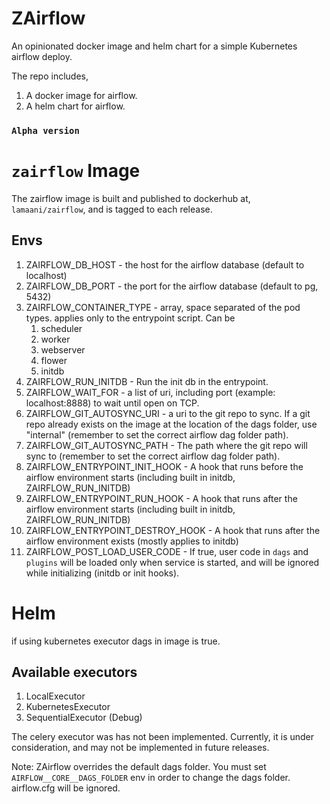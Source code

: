 # ZAirflow

An opinionated docker image and helm chart for a simple Kubernetes airflow deploy.

The repo includes,

1. A docker image for airflow.
1. A helm chart for airflow.

### `Alpha version`

# `zairflow` Image

The zairflow image is built and published to dockerhub at,
`lamaani/zairflow`, and is tagged to each release.

## Envs

1. ZAIRFLOW_DB_HOST - the host for the airflow database (default to localhost)
1. ZAIRFLOW_DB_PORT - the port for the airflow database (default to pg, 5432)
1. ZAIRFLOW_CONTAINER_TYPE - array, space separated of the pod types. applies only to the entrypoint script. Can be
   1. scheduler
   1. worker
   1. webserver
   1. flower
   1. initdb
1. ZAIRFLOW_RUN_INITDB - Run the init db in the entrypoint.
1. ZAIRFLOW_WAIT_FOR - a list of uri, including port (example: localhost:8888) to wait until open on TCP.
1. ZAIRFLOW_GIT_AUTOSYNC_URI - a uri to the git repo to sync. If a git repo already exists on the image at the location of the dags folder, use "internal" (remember to set the correct airflow dag folder path).
1. ZAIRFLOW_GIT_AUTOSYNC_PATH - The path where the git repo will sync to (remember to set the correct airflow dag folder path).
1. ZAIRFLOW_ENTRYPOINT_INIT_HOOK - A hook that runs before the airflow environment starts (including built in initdb, ZAIRFLOW_RUN_INITDB)
1. ZAIRFLOW_ENTRYPOINT_RUN_HOOK - A hook that runs after the airflow environment starts (including built in initdb, ZAIRFLOW_RUN_INITDB)
1. ZAIRFLOW_ENTRYPOINT_DESTROY_HOOK - A hook that runs after the airflow environment exists (mostly applies to initdb)
1. ZAIRFLOW_POST_LOAD_USER_CODE - If true, user code in `dags` and `plugins` will be loaded only when
   service is started, and will be ignored while initializing (initdb or init hooks).

# Helm

if using kubernetes executor dags in image is true.

## Available executors

1. LocalExecutor
1. KubernetesExecutor
1. SequentialExecutor (Debug)

The celery executor was has not been implemented. Currently, it is under consideration,
and may not be implemented in future releases.

Note: ZAirflow overrides the default dags folder. You must set `AIRFLOW__CORE__DAGS_FOLDER` env
in order to change the dags folder. airflow.cfg will be ignored.
